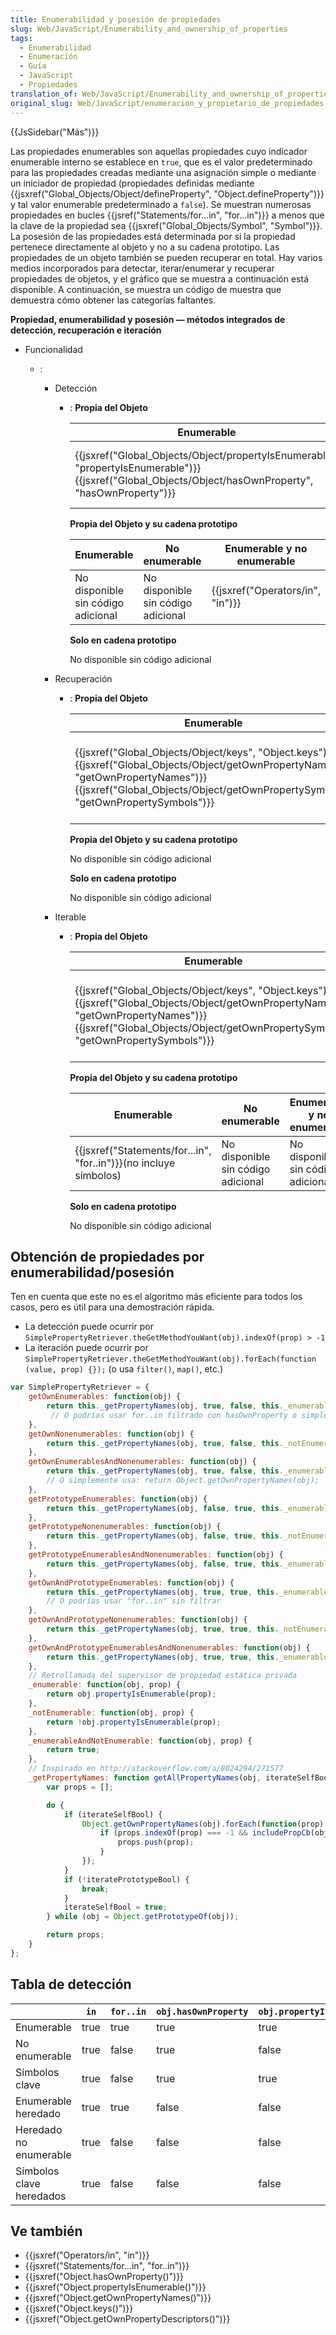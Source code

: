 ```yaml
---
title: Enumerabilidad y posesión de propiedades
slug: Web/JavaScript/Enumerability_and_ownership_of_properties
tags:
  - Enumerabilidad
  - Enumeración
  - Guía
  - JavaScript
  - Propiedades
translation_of: Web/JavaScript/Enumerability_and_ownership_of_properties
original_slug: Web/JavaScript/enumeracion_y_propietario_de_propiedades
---
```

{{JsSidebar("Más")}}

Las propiedades enumerables son aquellas propiedades cuyo indicador enumerable interno se establece en `true`, que es el valor predeterminado para las propiedades creadas mediante una asignación simple o mediante un iniciador de propiedad (propiedades definidas mediante {{jsxref("Global_Objects/Object/defineProperty", "Object.defineProperty")}} y tal valor enumerable predeterminado a `false`). Se muestran numerosas propiedades en bucles {{jsref("Statements/for...in", "for...in")}} a menos que la clave de la propiedad sea {{jsxref("Global_Objects/Symbol", "Symbol")}}. La posesión de las propiedades está determinada por si la propiedad pertenece directamente al objeto y no a su cadena prototipo. Las propiedades de un objeto también se pueden recuperar en total. Hay varios medios incorporados para detectar, iterar/enumerar y recuperar propiedades de objetos, y el gráfico que se muestra a continuación está disponible. A continuación, se muestra un código de muestra que demuestra cómo obtener las categorías faltantes.

**Propiedad, enumerabilidad y posesión — métodos integrados de detección, recuperación e iteración**

- Funcionalidad

  - :&#x20;

    - Detección

      - : **Propia del Objeto**

        | Enumerable                                                                                                                                                                                               | No enumerable                                                                                                                                                                                                                                          | Enumerable y no enumerable                                                                   |
        | -------------------------------------------------------------------------------------------------------------------------------------------------------------------------------------------------------- | ------------------------------------------------------------------------------------------------------------------------------------------------------------------------------------------------------------------------------------------------------ | -------------------------------------------------------------------------------------------- |
        | {{jsxref("Global_Objects/Object/propertyIsEnumerable", "propertyIsEnumerable")}}{{jsxref("Global_Objects/Object/hasOwnProperty", "hasOwnProperty")}} | {{jsxref("Global_Objects/Object/hasOwnProperty", "hasOwnProperty")}} — filtrado para excluir enumerables mediante {{jsxref("Global_Objects/Object/propertyIsEnumerable", "propertyIsEnumerable")}} | {{jsxref("Global_Objects/Object/hasOwnProperty", "hasOwnProperty")}} |

        **Propia del Objeto y su cadena prototipo**

        | Enumerable                         | No enumerable                      | Enumerable y no enumerable                   |
        | ---------------------------------- | ---------------------------------- | -------------------------------------------- |
        | No disponible sin código adicional | No disponible sin código adicional | {{jsxref("Operators/in", "in")}} |

        **Solo en cadena prototipo**
        
        No disponible sin código adicional

    - Recuperación

      - : **Propia del Objeto**

        | Enumerable                                                                                                                                                                                                                                                                                   | No enumerable                                                                                                                                                                                                                                                                                                                                                                  | Enumerable y no enumerable                                                                                                                                                                                           |
        | -------------------------------------------------------------------------------------------------------------------------------------------------------------------------------------------------------------------------------------------------------------------------------------------- | ------------------------------------------------------------------------------------------------------------------------------------------------------------------------------------------------------------------------------------------------------------------------------------------------------------------------------------------------------------------------------ | -------------------------------------------------------------------------------------------------------------------------------------------------------------------------------------------------------------------- |
        | {{jsxref("Global_Objects/Object/keys", "Object.keys")}}{{jsxref("Global_Objects/Object/getOwnPropertyNames", "getOwnPropertyNames")}}{{jsxref("Global_Objects/Object/getOwnPropertySymbols", "getOwnPropertySymbols")}} | {{jsxref("Global_Objects/Object/getOwnPropertyNames", "getOwnPropertyNames")}}, {{jsxref("Global_Objects/Object/getOwnPropertySymbols", "getOwnPropertySymbols")}} — filtrado para excluir enumerables usando {{jsxref("Global_Objects/Object/propertyIsEnumerable", "propertyIsEnumerable")}} | {{jsxref("Global_Objects/Object/getOwnPropertyNames", "getOwnPropertyNames")}}{{jsxref("Global_Objects/Object/getOwnPropertySymbols", "getOwnPropertySymbols")}} |

        **Propia del Objeto y su cadena prototipo**
        
        No disponible sin código adicional
        
        **Solo en cadena prototipo**
        
        No disponible sin código adicional

    - Iterable

      - : **Propia del Objeto**

        | Enumerable                                                                                                                                                                                                                                                                                   | No enumerable                                                                                                                                                                                                                                                                                                                                                                  | Enumerable y no enumerable                                                                                                                                                                                           |
        | -------------------------------------------------------------------------------------------------------------------------------------------------------------------------------------------------------------------------------------------------------------------------------------------- | ------------------------------------------------------------------------------------------------------------------------------------------------------------------------------------------------------------------------------------------------------------------------------------------------------------------------------------------------------------------------------ | -------------------------------------------------------------------------------------------------------------------------------------------------------------------------------------------------------------------- |
        | {{jsxref("Global_Objects/Object/keys", "Object.keys")}}{{jsxref("Global_Objects/Object/getOwnPropertyNames", "getOwnPropertyNames")}}{{jsxref("Global_Objects/Object/getOwnPropertySymbols", "getOwnPropertySymbols")}} | {{jsxref("Global_Objects/Object/getOwnPropertyNames", "getOwnPropertyNames")}}, {{jsxref("Global_Objects/Object/getOwnPropertySymbols", "getOwnPropertySymbols")}} — filtrado para excluir enumerables usando {{jsxref("Global_Objects/Object/propertyIsEnumerable", "propertyIsEnumerable")}} | {{jsxref("Global_Objects/Object/getOwnPropertyNames", "getOwnPropertyNames")}}{{jsxref("Global_Objects/Object/getOwnPropertySymbols", "getOwnPropertySymbols")}} |

        **Propia del Objeto y su cadena prototipo**

        | Enumerable                                                                        | No enumerable                      | Enumerable y no enumerable         |
        | --------------------------------------------------------------------------------- | ---------------------------------- | ---------------------------------- |
        | {{jsxref("Statements/for...in", "for..in")}}(no incluye símbolos) | No disponible sin código adicional | No disponible sin código adicional |

        **Solo en cadena prototipo**
        
        No disponible sin código adicional

## Obtención de propiedades por enumerabilidad/posesión

Ten en cuenta que este no es el algoritmo más eficiente para todos los casos, pero es útil para una demostración rápida.

- La detección puede ocurrir por `SimplePropertyRetriever.theGetMethodYouWant(obj).indexOf(prop) > -1`
- La iteración puede ocurrir por `SimplePropertyRetriever.theGetMethodYouWant(obj).forEach(function (value, prop) {});` (o usa `filter()`, `map()`, etc.)

```js
var SimplePropertyRetriever = {
    getOwnEnumerables: function(obj) {
        return this._getPropertyNames(obj, true, false, this._enumerable);
         // O podrías usar for..in filtrado con hasOwnProperty o simplemente esto: return Object.keys(obj);
    },
    getOwnNonenumerables: function(obj) {
        return this._getPropertyNames(obj, true, false, this._notEnumerable);
    },
    getOwnEnumerablesAndNonenumerables: function(obj) {
        return this._getPropertyNames(obj, true, false, this._enumerableAndNotEnumerable);
        // O simplemente usa: return Object.getOwnPropertyNames(obj);
    },
    getPrototypeEnumerables: function(obj) {
        return this._getPropertyNames(obj, false, true, this._enumerable);
    },
    getPrototypeNonenumerables: function(obj) {
        return this._getPropertyNames(obj, false, true, this._notEnumerable);
    },
    getPrototypeEnumerablesAndNonenumerables: function(obj) {
        return this._getPropertyNames(obj, false, true, this._enumerableAndNotEnumerable);
    },
    getOwnAndPrototypeEnumerables: function(obj) {
        return this._getPropertyNames(obj, true, true, this._enumerable);
        // O podrías usar "for..in" sin filtrar
    },
    getOwnAndPrototypeNonenumerables: function(obj) {
        return this._getPropertyNames(obj, true, true, this._notEnumerable);
    },
    getOwnAndPrototypeEnumerablesAndNonenumerables: function(obj) {
        return this._getPropertyNames(obj, true, true, this._enumerableAndNotEnumerable);
    },
    // Retrollamada del supervisor de propiedad estática privada
    _enumerable: function(obj, prop) {
        return obj.propertyIsEnumerable(prop);
    },
    _notEnumerable: function(obj, prop) {
        return !obj.propertyIsEnumerable(prop);
    },
    _enumerableAndNotEnumerable: function(obj, prop) {
        return true;
    },
    // Inspirado en http://stackoverflow.com/a/8024294/271577
    _getPropertyNames: function getAllPropertyNames(obj, iterateSelfBool, iteratePrototypeBool, includePropCb) {
        var props = [];

        do {
            if (iterateSelfBool) {
                Object.getOwnPropertyNames(obj).forEach(function(prop) {
                    if (props.indexOf(prop) === -1 && includePropCb(obj, prop)) {
                        props.push(prop);
                    }
                });
            }
            if (!iteratePrototypeBool) {
                break;
            }
            iterateSelfBool = true;
        } while (obj = Object.getPrototypeOf(obj));

        return props;
    }
};
```

## Tabla de detección

|                          | `in` | `for..in` | `obj.hasOwnProperty` | `obj.propertyIsEnumerable` | `Object.keys` | `Object.getOwnPropertyNames` | `Object.getOwnPropertyDescriptors` | `Reflect.ownKeys()` |
| ------------------------ | ---- | --------- | -------------------- | -------------------------- | ------------- | ---------------------------- | ---------------------------------- | ------------------- |
| Enumerable               | true | true      | true                 | true                       | true          | true                         | true                               | true                |
| No enumerable            | true | false     | true                 | false                      | false         | true                         | true                               | true                |
| Símbolos clave           | true | false     | true                 | true                       | false         | false                        | true                               | true                |
| Enumerable heredado      | true | true      | false                | false                      | false         | false                        | false                              | false               |
| Heredado no enumerable   | true | false     | false                | false                      | false         | false                        | false                              | false               |
| Símbolos clave heredados | true | false     | false                | false                      | false         | false                        | false                              | false               |

## Ve también

- {{jsxref("Operators/in", "in")}}
- {{jsxref("Statements/for...in", "for..in")}}
- {{jsxref("Object.hasOwnProperty()")}}
- {{jsxref("Object.propertyIsEnumerable()")}}
- {{jsxref("Object.getOwnPropertyNames()")}}
- {{jsxref("Object.keys()")}}
- {{jsxref("Object.getOwnPropertyDescriptors()")}}
